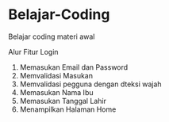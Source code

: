 # Belajar-Coding
Belajar coding materi awal

Alur Fitur Login
1. Memasukan Email dan Password
2. Memvalidasi Masukan
3. Memvalidasi pegguna dengan dteksi wajah
4. Memasukan Nama Ibu
5. Memasukan Tanggal Lahir
6. Menampilkan Halaman Home
